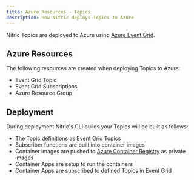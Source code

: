 ```yaml
---
title: Azure Resources - Topics
description: How Nitric deploys Topics to Azure
---
```


Nitric Topics are deployed to Azure using [Azure Event Grid](https://azure.microsoft.com/en-us/services/event-grid/).

## Azure Resources

The following resources are created when deploying Topics to Azure:

- Event Grid Topic
- Event Grid Subscriptions
- Azure Resource Group

## Deployment

During deployment Nitric's CLI builds your Topics will be built as follows:

- The Topic definitions as Event Grid Topics
- Subscriber functions are built into container images
- Container images are pushed to [Azure Container Registry](https://azure.microsoft.com/en-us/services/container-registry/) as private images
- Container Apps are setup to run the containers
- Container Apps are subscribed to defined Topics in Event Grid
